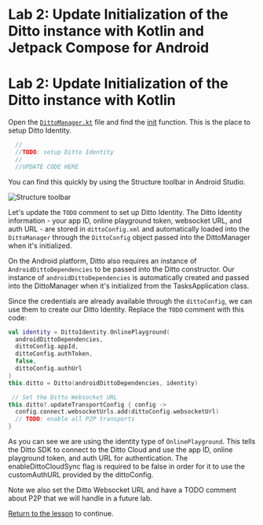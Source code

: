 # Lab 2: Update Initialization of the Ditto instance with Kotlin and Jetpack Compose for Android 

# Lab 2: Update Initialization of the Ditto instance with Kotlin 

Open the [`DittoManager.kt`](../../android/app/src/main/java/data/DittoManager.kt#L42) file and find the [init](https://github.com/ditto-examples/ditto-university/blob/main/course-101/android/app/src/main/java/data/DittoManager.kt#L42) function.  This is the place to setup Ditto Identity.

```kotlin
  //
  //TODO: setup Ditto Identity
  //
  //UPDATE CODE HERE
```
You can find this quickly by using the Structure toolbar in Android Studio.

![Structure toolbar](./assets/select-identity-kotlin.gif)

Let's update the `TODO` comment to set up Ditto Identity. The Ditto Identity information - your app ID, online playground token, websocket URL, and auth URL - are stored in `dittoConfig.xml` and automatically loaded into the `DittoManager` through the `DittoConfig` object passed into the DittoManager when it's initialized.

On the Android platform, Ditto also requires an instance of `AndroidDittoDependencies` to be passed into the Ditto constructor.  Our instance of `androidDittoDependencies` is automatically created and passed into the DittoManager when it's initialized from the TasksApplication class.  

Since the credentials are already available through the `dittoConfig`, we can use them to create our Ditto Identity. Replace the `TODO` comment with this code:

```kotlin
val identity = DittoIdentity.OnlinePlayground(
  androidDittoDependencies,
  dittoConfig.appId,
  dittoConfig.authToken,
  false,
  dittoConfig.authUrl
)
this.ditto = Ditto(androidDittoDependencies, identity)

 // Set the Ditto Websocket URL
this.ditto?.updateTransportConfig { config ->
  config.connect.websocketUrls.add(dittoConfig.websocketUrl)
  // TODO: enable all P2P transports
}
```

As you can see we are using the identity type of `OnlinePlayground`.  This tells the Ditto SDK to connect to the Ditto Cloud and use the app ID, online playground token, and auth URL for authentication. The enableDittoCloudSync flag is required to be false in order for it to use the customAuthURL provided by the dittoConfig.

Note we also set the Ditto Websocket URL and have a TODO comment about P2P that we will handle in a future lab. 

[Return to the lesson](../README.md) to continue.